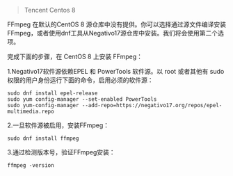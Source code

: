 > Tencent Centos 8

FFmpeg 在默认的CentOS 8 源仓库中没有提供。你可以选择通过源文件编译安装 FFmpeg，或者使用dnf工具从Negativo17源仓库中安装。我们将会使用第二个选项。

完成下面的步骤，在 CentOS 8 上安装 FFmpeg：

1.Negativo17软件源依赖EPEL 和 PowerTools 软件源。以 root 或者其他有 sudo 权限的用户身份运行下面的命令，启用必须的软件源：

```shell
sudo dnf install epel-release
sudo yum config-manager --set-enabled PowerTools
sudo yum-config-manager --add-repo=https://negativo17.org/repos/epel-multimedia.repo
```

2.一旦软件源被启用，安装FFmpeg：

```shell
sudo dnf install ffmpeg
```

3.通过检测版本号，验证FFmpeg安装：

```shell
ffmpeg -version
```